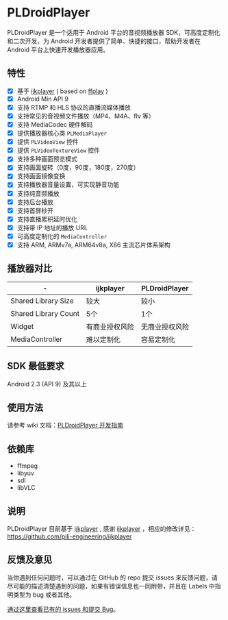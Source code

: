 # PLDroidPlayer

PLDroidPlayer 是一个适用于 Android 平台的音视频播放器 SDK，可高度定制化和二次开发，为 Android 开发者提供了简单、快捷的接口，帮助开发者在 Android 平台上快速开发播放器应用。

## 特性		 

- [x] 基于 [ijkplayer](https://github.com/Bilibili/ijkplayer) ( based on [ffplay](http://ffmpeg.org/) )		
- [x] Android Min API 9
- [x] 支持 RTMP 和 HLS 协议的直播流媒体播放
- [x] 支持常见的音视频文件播放（MP4、M4A、flv 等）
- [x] 支持 MediaCodec 硬件解码
- [x] 提供播放器核心类 `PLMediaPlayer`
- [x] 提供 `PLVideoView` 控件
- [x] 提供 `PLVideoTextureView` 控件
- [x] 支持多种画面预览模式
- [x] 支持画面旋转（0度，90度，180度，270度）
- [x] 支持画面镜像变换
- [x] 支持播放器音量设置，可实现静音功能
- [x] 支持纯音频播放
- [x] 支持后台播放
- [x] 支持首屏秒开
- [x] 支持直播累积延时优化
- [x] 支持带 IP 地址的播放 URL
- [x] 可高度定制化的 `MediaController`
- [x] 支持 ARM, ARMv7a, ARM64v8a, X86 主流芯片体系架构

## 播放器对比
| -  | ijkplayer | PLDroidPlayer |
|---|---|---|
|Shared Library Size|较大|较小|
|Shared Library Count|5个|1个|
|Widget|有商业授权风险|无商业授权风险|
|MediaController|难以定制化|容易定制化|

## SDK 最低要求

Android 2.3 (API 9) 及其以上

## 使用方法
请参考 wiki 文档：[PLDroidPlayer 开发指南](https://github.com/pili-engineering/PLDroidPlayer/wiki)

## 依赖库
* ffmpeg
* libyuv
* sdl
* libVLC

## 说明
PLDroidPlayer 目前基于 [ijkplayer](https://github.com/Bilibili/ijkplayer) , 感谢 [ijkplayer](https://github.com/Bilibili/ijkplayer) ，相应的修改详见：https://github.com/pili-engineering/ijkplayer

## 反馈及意见

当你遇到任何问题时，可以通过在 GitHub 的 repo 提交 issues 来反馈问题，请尽可能的描述清楚遇到的问题，如果有错误信息也一同附带，并且在 Labels 中指明类型为 bug 或者其他。

[通过这里查看已有的 issues 和提交 Bug](https://github.com/pili-engineering/PLDroidPlayer/issues)。
